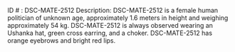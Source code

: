 ID # : DSC-MATE-2512
Description: DSC-MATE-2512 is a female human politician of unknown age, approximately 1.6 meters in height and weighing approximately 54 kg. DSC-MATE-2512 is always observed wearing an Ushanka hat, green cross earring, and a choker. DSC-MATE-2512 has orange eyebrows and bright red lips.